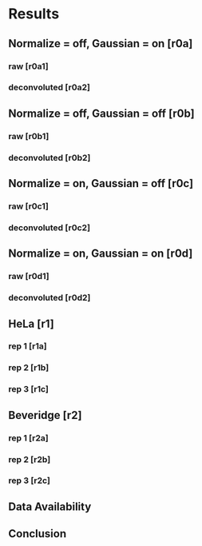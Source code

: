 # Results

## Normalize = off, Gaussian = on [r0a]

### raw [r0a1]

### deconvoluted [r0a2]

## Normalize = off, Gaussian = off [r0b]

### raw [r0b1]

### deconvoluted [r0b2]

## Normalize = on, Gaussian = off [r0c]

### raw [r0c1]

### deconvoluted [r0c2]

## Normalize = on, Gaussian = on [r0d]

### raw [r0d1]

### deconvoluted [r0d2]

## HeLa [r1]

### rep 1 [r1a]

### rep 2 [r1b]

### rep 3 [r1c]

## Beveridge [r2]

### rep 1 [r2a]

### rep 2 [r2b]

### rep 3 [r2c]

## Data Availability

## Conclusion
